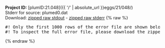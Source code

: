 **Project ID:** [plumID:21.048]({{ '/' | absolute_url }}eggs/21/048/)  
Stderr for source:  plumed0.dat   
Download: [zipped raw stdout](plumed0.dat.plumed.stdout.txt.zip) - [zipped raw stderr](plumed0.dat.plumed.stderr.txt.zip) 
{% raw %}
<pre>
#! Only the first 1000 rows of the error file are shown below
#! To inspect the full error file, please download the zipped raw stderr file above
</pre>
{% endraw %}
